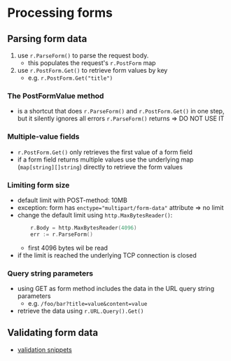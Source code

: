 # Processing forms

## Parsing form data
1. use `r.ParseForm()` to parse the request body.
    - this populates the request's `r.PostForm` map
2. use `r.PostForm.Get()` to retrieve form values by key
    - e.g. `r.PostForm.Get("title")`

### The PostFormValue method
- is a shortcut that does `r.ParseForm()` and `r.PostForm.Get()` in one step,
but it silently ignores all errors `r.ParseForm()` returns
    => DO NOT USE IT

### Multiple-value fields
- `r.PostForm.Get()` only retrieves the first value of a form field
- if a form field returns multiple values use the underlying map
(`map[string][]string`) directly to retrieve the form values

### Limiting form size
- default limit with POST-method: 10MB
- exception: form has `enctype="multipart/form-data"` attribute => no limit
- change the default limit using `http.MaxBytesReader()`:
    ```Go
        r.Body = http.MaxBytesReader(4096)
        err := r.ParseForm()
    ```
    - first 4096 bytes wil be read
- if the limit is reached the underlying TCP connection is closed

### Query string parameters
- using GET as form method includes the data in the URL query string parameters
    - e.g. `/foo/bar?title=value&content=value`
- retrieve the data using `r.URL.Query().Get()`

## Validating form data
- [validation snippets](https://www.alexedwards.net/blog/validation-snippets-for-go)
